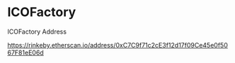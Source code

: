 # ICOFactory

ICOFactory Address

https://rinkeby.etherscan.io/address/0xC7C9f71c2cE3f12d17f09Ce45e0f5067F81eE06d
